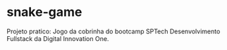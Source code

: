 # snake-game
Projeto pratico: Jogo da cobrinha do bootcamp SPTech Desenvolvimento Fullstack da Digital Innovation One.
